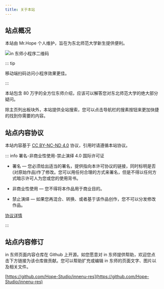 ```yaml
---
title: 关于本站
---
```


## 站点概况

本站由 Mr.Hope 个人维护，旨在为东北师范大学新生提供便利。

![ in 东师小程序二维码](/qrcode.jpg)

::: tip

移动端扫码访问小程序效果更佳。

:::

本站包含 80 万字的全方位东师介绍，应该可以解答您对东北师范大学的绝大部分疑问。

除主页列出板块外，本站提供全站搜索，您可以点击导航栏的搜素按钮来更加快捷的找到你需要的内容。

## 站点内容协议

本站内容基于 [CC BY-NC-ND 4.0](https://creativecommons.org/licenses/by-nc-nd/4.0/) 协议，引用时请遵循本站协议。

::: info 署名-非商业性使用-禁止演绎 4.0 国际许可证

- 署名 — 您必须给出适当的署名，提供指向本许可协议的链接，同时标明是否(对原始作品)作了修改。您可以用任何合理的方式来署名，但是不得以任何方式暗示许可人为您或您的使用背书。

- 非商业性使用 — 您不得将本作品用于商业目的。

- 禁止演绎 — 如果您再混合、转换、或者基于该作品创作，您不可以分发修改作品。

[协议详情](../other/about/copyright.md)

:::

## 站点内容修订

in 东师页面内容仓库在 Github 上开源。如您愿意对 in 东师提供帮助，欢迎您点击下方链接为该仓库做贡献。您可以帮助扩充或编辑 in 东师的页面文字、图片以及相关文件。

[https://github.com/Hope-Studio/innenu-res](https://github.com/Hope-Studio/innenu-res)

